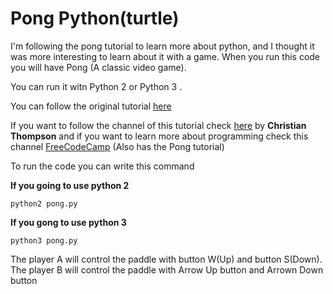 # Pong Python(turtle)

I'm following the pong tutorial to learn more about python, and I thought it was more interesting to learn about it with a game.
When you run this code you will have Pong (A classic video game).

You can run it witn Python 2 or Python 3 .

You can follow the original tutorial [here](https://www.youtube.com/watch?v=C6jJg9Zan7w0)

If you want to follow the channel of this tutorial check [here](https://www.youtube.com/channel/UC2vm-0XX5RkWCXWwtBZGOXg) by **Christian Thompson** and if you want to learn more about programming check this channel [FreeCodeCamp](https://www.youtube.com/channel/UC8butISFwT-Wl7EV0hUK0BQ/featured) (Also has the Pong tutorial)


To run the code you can write this command

**If you going to use python 2**
```
python2 pong.py
```
**If you gong to use python 3**
```
python3 pong.py
```

The player A will control the paddle with button W(Up) and button S(Down).
The player B will control the paddle with Arrow Up button and Arrown Down button